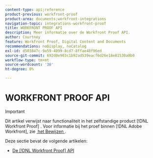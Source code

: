 ```yaml
---
content-type: api;reference
product-previous: workfront-proof
product-area: documents;workfront-integrations
navigation-topic: integrations-workfront-proof
title: WORKFRONT PROOF API
description: Meer informatie over de Workfront Proof API.
author: Courtney
feature: Workfront Proof, Digital Content and Documents
recommendations: noDisplay, noCatalog
exl-id: d503847c-9a59-4099-8cd7-8ffae48f96ed
source-git-commit: 692d0e903c1b92ad539eacf6d26e18e81530a8b0
workflow-type: tm+mt
source-wordcount: '36'
ht-degree: 0%

---
```


# WORKFRONT PROOF API

>[!IMPORTANT]
>
>Dit artikel verwijst naar functionaliteit in het zelfstandige product [!DNL Workfront Proof] . Voor informatie bij het proef binnen [!DNL Adobe Workfront], zie [&#x200B; het Bewijzen &#x200B;](../../../review-and-approve-work/proofing/proofing.md).

Deze sectie bevat de volgende artikelen:

* [De  [!DNL Workfront Proof]  API](../../../workfront-proof/wp-integrations/api/workfront-proof-api.md)
